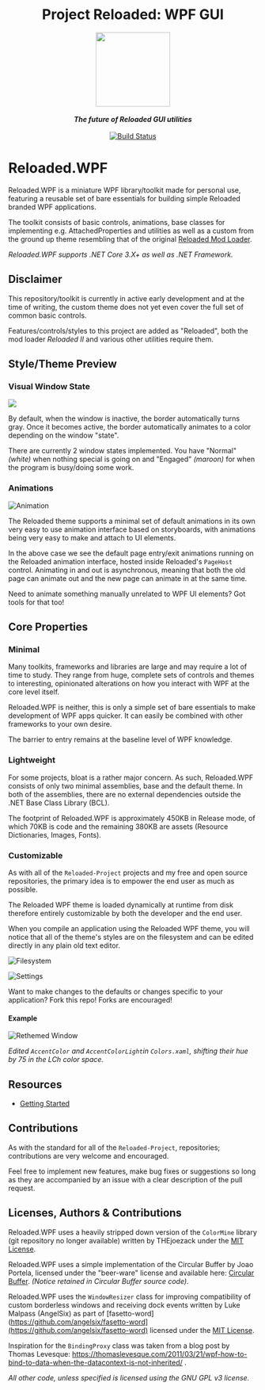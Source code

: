

<div align="center">
	<h1>Project Reloaded: WPF GUI</h1>
	<img src="https://i.imgur.com/BjPn7rU.png" width="150" align="center" />
	<br/> <br/>
	<strong><i>The future of Reloaded GUI utilities</i></strong>
	<br/> <br/>
	<!-- Build Status -->
	<a href="https://ci.appveyor.com/project/sewer56lol/reloaded-wpf">
		<img src="https://ci.appveyor.com/api/projects/status/26icfl39yoa0alvi?svg=true" alt="Build Status" />
	</a>
</div>

# Reloaded.WPF

Reloaded.WPF is a miniature WPF library/toolkit made for personal use, featuring a reusable set of bare essentials for building simple Reloaded branded WPF applications.

The toolkit consists of basic controls, animations, base classes for implementing e.g. AttachedProperties and utilities as well as a custom from the ground up theme resembling that of the original [Reloaded Mod Loader](https://github.com/Sewer56/Reloaded-Mod-Loader).

*Reloaded.WPF supports .NET Core 3.X+ as well as .NET Framework.*

## Disclaimer

This repository/toolkit is currently in active early development and at the time of writing, the custom theme does not yet even cover the full set of common basic controls.

Features/controls/styles to this project are added as "Reloaded", both the mod loader *Reloaded II* and various other utilities require them.

## Style/Theme Preview

### Visual Window State
![](https://i.imgur.com/Pvo8BPt.gif)

By default, when the window is inactive, the border automatically turns gray. Once it becomes active, the border automatically animates to a color depending on the window "state".

There are currently 2 window states implemented. You have "Normal" *(white)* when nothing special is going on and "Engaged" *(maroon)* for when the program is busy/doing some work.

### Animations
 
![Animation](https://i.imgur.com/NBbniBo.gif)

The Reloaded theme supports a minimal set of default animations in its own very easy to use animation interface based on storyboards, with animations being very easy to make and attach to UI elements. 

In the above case we see the default page entry/exit animations running on the Reloaded animation interface, hosted inside Reloaded's `PageHost` control. Animating in and out is asynchronous, meaning that both the old page can animate out and the new page can animate in at the same time.

Need to animate something manually unrelated to WPF UI elements? Got tools for that too!

## Core Properties

### Minimal

Many toolkits, frameworks and libraries are large and may require a lot of time to study. They range from huge, complete sets of controls and themes to interesting, opinionated alterations on how you interact with WPF at the core level itself.

Reloaded.WPF is neither, this is only a simple set of bare essentials to make development of WPF apps quicker. It can easily be combined with other frameworks to your own desire.

The barrier to entry remains at the baseline level of WPF knowledge.

### Lightweight

For some projects, bloat is a rather major concern. As such, Reloaded.WPF consists of only two minimal assemblies, base and the default theme. In both of the assemblies, there are no external dependencies outside the .NET Base Class Library (BCL).

The footprint of Reloaded.WPF is approximately 450KB in Release mode, of which 70KB is code and the remaining 380KB are assets (Resource Dictionaries, Images, Fonts).

### Customizable

As with all of the `Reloaded-Project` projects and my free and open source repositories, the primary idea is to empower the end user as much as possible.

The Reloaded WPF theme is loaded dynamically at runtime from disk therefore entirely customizable by both the developer and the end user.

When you compile an application using the Reloaded WPF theme, you will notice that all of the theme's styles are on the filesystem and can be edited directly in any plain old text editor.

![Filesystem](https://i.imgur.com/DbBQj2u.png)

![Settings](https://i.imgur.com/xSMvkTu.png)

Want to make changes to the defaults or changes specific to your application?
Fork this repo! Forks are encouraged!

#### Example
![Rethemed Window](https://i.imgur.com/RzFkE8v.png)

*Edited `AccentColor` and `AccentColorLight`in `Colors.xaml`, shifting their hue by 75 in the LCh color space.* 

## Resources
- [Getting Started](Docs/Getting-Started.md)


## Contributions
As with the standard for all of the  `Reloaded-Project`, repositories; contributions are very welcome and encouraged.

Feel free to implement new features, make bug fixes or suggestions so long as they are accompanied by an issue with a clear description of the pull request.

## Licenses, Authors & Contributions

Reloaded.WPF uses a heavily stripped down version of the `ColorMine` library (git repository no longer available) written by THEjoezack under the [MIT License](https://opensource.org/licenses/MIT).

Reloaded.WPF uses a simple implementation of the Circular Buffer by Joao Portela, licensed under the "beer-ware" license and available here: [Circular Buffer](https://github.com/joaoportela/CircullarBuffer-CSharp). *(Notice retained in Circular Buffer source code).*

Reloaded.WPF uses the `WindowResizer` class for improving compatibility of custom borderless windows and receiving dock events written by Luke Malpass (AngelSix) as part of [fasetto-word](https://github.com/angelsix/fasetto-word](https://github.com/angelsix/fasetto-word) licensed under the [MIT License](https://opensource.org/licenses/MIT).

Inspiration for the `BindingProxy` class was taken from a blog post by Thomas Levesque: https://thomaslevesque.com/2011/03/21/wpf-how-to-bind-to-data-when-the-datacontext-is-not-inherited/ .

*All other code, unless specified is licensed using the GNU GPL v3 license.*

